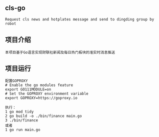 ## cls-go
    Request cls news and hotplates message and send to dingding group by robot

## 项目介绍
    本项目基于Go语言实现财联社新闻及每日热门板块的准实时消息推送

## 项目运行
    
    配置GOPROXY
    # Enable the go modules feature
    export GO111MODULE=on
    # Set the GOPROXY environment variable
    export GOPROXY=https://goproxy.io
  
    执行：
    1 go mod tidy
    2 go build -o ./bin/finance main.go 
    3 ./bin/finance
    或者
    1 go run main.go


